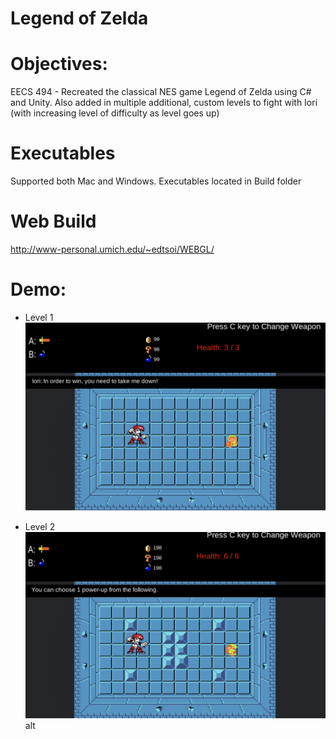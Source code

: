 # Legend of Zelda

# Objectives:
EECS 494 - Recreated the classical NES game Legend of Zelda using C# and Unity. Also added in multiple additional, custom levels to fight with Iori (with increasing level of difficulty as level goes up)

# Executables 
Supported both Mac and Windows. Executables located in Build folder

# Web Build
http://www-personal.umich.edu/~edtsoi/WEBGL/

# Demo:
- Level 1
![alt text](https://github.com/edtsoi430/LegendOfZelda/blob/master/images/Iori%20-%20level%201.png)

- Level 2
![alt_text](https://github.com/edtsoi430/LegendOfZelda/blob/master/images/Iori%20level%202.png)alt
